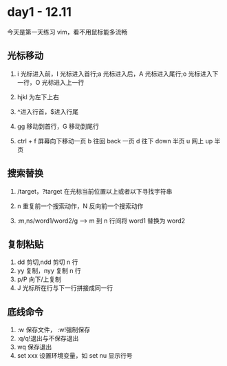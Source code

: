 # day1 - 12.11

今天是第一天练习 vim，看不用鼠标能多流畅

## 光标移动

1. i 光标进入前，I 光标进入首行;a 光标进入后，A 光标进入尾行;o 光标进入下一行，O 光标进入上一行

2. hjkl 为左下上右

3. ^进入行首，$进入行尾

4. gg 移动到首行，G 移动到尾行

5. ctrl +
   f 屏幕向下移动一页
   b 往回 back 一页
   d 往下 down 半页
   u 网上 up 半页

## 搜索替换

1. /target，?target 在光标当前位置以上或者以下寻找字符串

2. n 重复前一个搜索动作，N 反向前一个搜索动作

3. :m,ns/word1/word2/g --> m 到 n 行间将 word1 替换为 word2

## 复制粘贴

1. dd 剪切,ndd 剪切 n 行
2. yy 复制，nyy 复制 n 行
3. p/P 向下/上复制
4. J 光标所在行与下一行拼接成同一行

## 底线命令

1. :w 保存文件， :w!强制保存
2. :q/q!退出与不保存退出
3. wq 保存退出
4. set xxx 设置环境变量，如 set nu 显示行号
